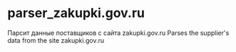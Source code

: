 # parser_zakupki.gov.ru
Парсит данные поставщиков с сайта zakupki.gov.ru
Parses the supplier's data from the site zakupki.gov.ru
